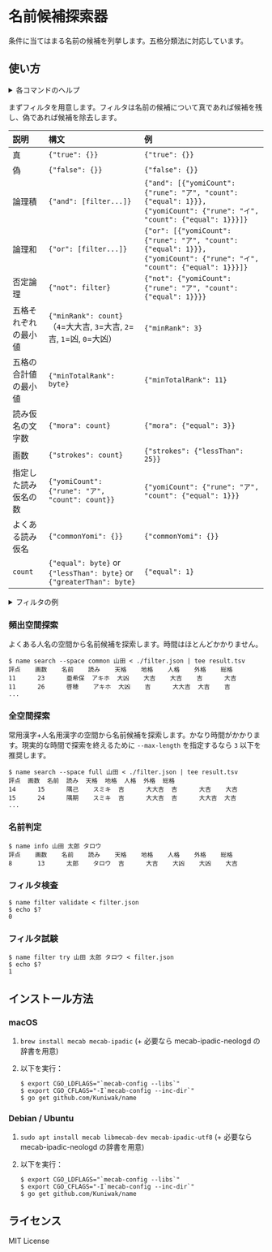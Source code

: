 名前候補探索器
==============

条件に当てはまる名前の候補を列挙します。五格分類法に対応しています。


使い方
-----

<details>
<summary>各コマンドのヘルプ</summary>

```console
$ name -h
Usage: name [subcommand] [options]

SUBCOMMANDS
  filter    name filter related commands
  search    search for given names
  info    show information about a given name

$ name search -h
Usage: name [options] <familyName>

OPTIONS
  -dir-dict string
        Directory of MeCab dictionary (full space only) (default "/opt/homebrew/opt/mecab-ipadic/lib/mecab/dic/ipadic")
  -max-length int
        Maximum length of a given name (default 3)
  -min-length int
        Minimum length of a given name (default 1)
  -space string
        Search spaces (available: full, common) (default "common")
  -yomi-count int
        Number of Yomi-Gana candidates (default 5)

STDIN
        See $ name filter try -h

EXAMPLES
        $ name search 山田 < ./filter.example.json
        評点    画数    名前    読み    天格    地格    人格    外格    総格
        15      13      一喜    イッキ  吉      大吉    大吉    大大吉  大吉
        15      13      一喜    イッキ  吉      大吉    大吉    大大吉  大吉
        ...

$ name info -h
Usage: name info [options] <familyName> <givenName> <yomi>

EXAMPLES
        $ name info 山田 太郎 タロウ
        評点    画数    名前    読み    天格    地格    人格    外格    総格
        8       13      太郎    タロウ  吉      大吉    大凶    大凶    大吉

$ name filter validate -h
Usage: name filter validate

EXAMPLES
        $ name filter validate < valid-filter.json
        $ echo $?
        0

        $ name filter validate < invalid-filter.json
        $ echo $?
        1

$ name filter try -h
Usage: name filter try <familyName> <givenName> <yomi>

STDIN
        JSON filter:

                filter: true or false or and or or or not or minRank or minTotalRank or mora or strokes or yomiCount or length
                true: {"true":{}}
                false: {"false":{}}
                and: {"and":[filter...]}
                or: {"or":[filter...]}
                not: {"not":filter}
                minRank: {"minRank":rank}
                rank: 0-4 (4=大大吉, 3=大吉, 2=吉, 1=凶, 0=大凶)
                minTotalRank: {"minTotalRank":byte}
                mora: {"maxMora":count}
                strokes: {"strokes":count}
                yomiCount: {"yomiCount":{"rune":string,"count":count}}
                length: {"length":count}
                count: {"equal":byte} or {"greaterThan":byte} or {"lessThan":byte}

EXAMPLES
        $ name filter try 田中 太郎 たなかたろう < filter.json
        $ echo $?
        0

        $ name filter try 田中 太郎 たなかたろう < filter.json
        $ echo $?
        1
```
</details>

まずフィルタを用意します。フィルタは名前の候補について真であれば候補を残し、偽であれば候補を除去します。

| 説明         | 構文                                                                   | 例                                                                                                                     |
|:-----------|:---------------------------------------------------------------------|:----------------------------------------------------------------------------------------------------------------------|
| 真          | `{"true": {}}`                                                       | `{"true": {}}`                                                                                                        |
| 偽          | `{"false": {}}`                                                      | `{"false": {}}`                                                                                                       |
| 論理積        | `{"and": [filter...]}`                                               | `{"and": [{"yomiCount": {"rune": "ア", "count": {"equal": 1}}}, {"yomiCount": {"rune": "イ", "count": {"equal": 1}}}]}` |
| 論理和        | `{"or": [filter...]}`                                                | `{"or": [{"yomiCount": {"rune": "ア", "count": {"equal": 1}}}, {"yomiCount": {"rune": "イ", "count": {"equal": 1}}}]}`  |
| 否定論理       | `{"not": filter}`                                                    | `{"not": {"yomiCount": {"rune": "ア", "count": {"equal": 1}}}}`                                                        |
| 五格それぞれの最小値 | `{"minRank": count}`（`4`=大大吉, `3`=大吉, `2`=吉, `1`=凶, `0`=大凶）          | `{"minRank": 3}`                                                                                                      |
| 五格の合計値の最小値 | `{"minTotalRank": byte}`                                             | `{"minTotalRank": 11}`                                                                                                |
| 読み仮名の文字数   | `{"mora": count}`                                                    | `{"mora": {"equal": 3}}`                                                                                              |
| 画数         | `{"strokes": count}`                                                 | `{"strokes": {"lessThan": 25}}`                                                                                       |
| 指定した読み仮名の数 | `{"yomiCount": {"rune": "ア", "count": count}}`                       | `{"yomiCount": {"rune": "ア", "count": {"equal": 1}}}`                                                                 |
| よくある読み仮名   | `{"commonYomi": {}}`                                                 | `{"commonYomi": {}}`                                                                                                  |
| `count`    | `{"equal": byte}` or `{"lessThan": byte}` or `{"greaterThan": byte}` | `{"equal": 1}`                                                                                                        |

<details>
<summary>フィルタの例</summary>

```json
{
  "and": [
    {"mora": {"equal": 3}},
    {"minRank": 2},
    {"minTotalRank": 11},
    {"commonYomi": {}},
    {
      "or": [
        {
          "and": [
            {"yomiCount": {"rune": "ユ", "count": {"equal": 1}}},
            {"yomiCount": {"rune": "ウ", "count": {"equal": 0}}},
            {"yomiCount": {"rune": "サ", "count": {"lessThan": 2}}},
            {"yomiCount": {"rune": "キ", "count": {"equal": 0}}}
          ]
        },
        {
          "and": [
            {"yomiCount": {"rune": "ユ", "count": {"equal": 0}}},
            {"yomiCount": {"rune": "ウ", "count": {"equal": 1}}},
            {"yomiCount": {"rune": "サ", "count": {"lessThan": 2}}},
            {"yomiCount": {"rune": "キ", "count": {"equal": 0}}}
          ]
        },
        {
          "and": [
            {"yomiCount": {"rune": "ユ", "count": {"equal": 0}}},
            {"yomiCount": {"rune": "ウ", "count": {"equal": 0}}},
            {"yomiCount": {"rune": "サ", "count": {"equal": 0}}},
            {"yomiCount": {"rune": "キ", "count": {"equal": 1}}}
          ]
        }
      ]
    }
  ]
}
```
</details>

### 頻出空間探索

よくある人名の空間から名前候補を探索します。時間はほとんどかかりません。

```console
$ name search --space common 山田 < ./filter.json | tee result.tsv
評点    画数    名前    読み    天格    地格    人格    外格    総格
11      23      亜希保  アキホ  大凶    大吉    大吉    吉      大吉
11      26      啓穂    アキホ  大凶    吉      大大吉  大吉    吉
...
```

### 全空間探索

常用漢字+人名用漢字の空間から名前候補を探索します。かなり時間がかかります。現実的な時間で探索を終えるために `--max-length` を指定するなら `3` 以下を推奨します。

```console
$ name search --space full 山田 < ./filter.json | tee result.tsv
評点	画数	名前	読み	天格	地格	人格	外格	総格
14      15      隅己    スミキ  吉      大大吉  吉      大吉    大吉
15      24      隅期    スミキ  吉      大大吉  吉      大大吉  大吉
...
```

### 名前判定

```console
$ name info 山田 太郎 タロウ
評点    画数    名前    読み    天格    地格    人格    外格    総格
8       13      太郎    タロウ  吉      大吉    大凶    大凶    大吉
```

### フィルタ検査

```console
$ name filter validate < filter.json
$ echo $?
0
```

### フィルタ試験

```console
$ name filter try 山田 太郎 タロウ < filter.json
$ echo $?
1
```

インストール方法
----------------
### macOS

1. `brew install mecab mecab-ipadic` (+ 必要なら mecab-ipadic-neologd の辞書を用意)
2. 以下を実行：

    ```console
    $ export CGO_LDFLAGS="`mecab-config --libs`"
    $ export CGO_CFLAGS="-I`mecab-config --inc-dir`"
    $ go get github.com/Kuniwak/name
    ```


### Debian / Ubuntu

1. `sudo apt install mecab libmecab-dev mecab-ipadic-utf8` (+ 必要なら mecab-ipadic-neologd の辞書を用意)
2. 以下を実行：

    ```console
    $ export CGO_LDFLAGS="`mecab-config --libs`"
    $ export CGO_CFLAGS="-I`mecab-config --inc-dir`"
    $ go get github.com/Kuniwak/name
    ```

ライセンス
---------
MIT License

